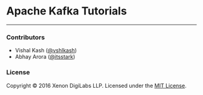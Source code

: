 Apache Kafka Tutorials
======================

-------------------------


### Contributors
 * Vishal Kash ([@vshlkash](https://github.com/vshlkash))
 * Abhay Arora ([@itsstark](https://github.com/itsstark))


### License

Copyright &copy; 2016 Xenon DigiLabs LLP.
Licensed under the [MIT License](LICENSE).
